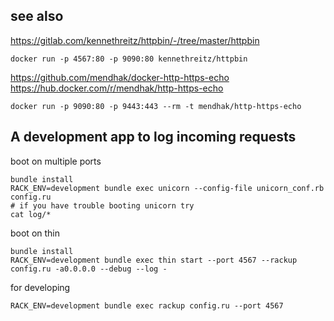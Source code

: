 
## see also


https://gitlab.com/kennethreitz/httpbin/-/tree/master/httpbin

`docker run -p 4567:80 -p 9090:80 kennethreitz/httpbin`

https://github.com/mendhak/docker-http-https-echo
https://hub.docker.com/r/mendhak/http-https-echo

`docker run -p 9090:80 -p 9443:443 --rm -t mendhak/http-https-echo`

## A development app to log incoming requests

boot on multiple ports

```shell
bundle install
RACK_ENV=development bundle exec unicorn --config-file unicorn_conf.rb config.ru
# if you have trouble booting unicorn try
cat log/*
```

boot on thin

```shell
bundle install
RACK_ENV=development bundle exec thin start --port 4567 --rackup config.ru -a0.0.0.0 --debug --log -
```

for developing

```shell
RACK_ENV=development bundle exec rackup config.ru --port 4567
```
